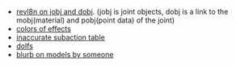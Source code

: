  - [revl8n on jobj and dobj][jobj-dobj]. 
    (jobj is joint objects, 
     dobj is a link to the 
        mobj(material) and 
        pobj(point data) of the joint)
 - [colors of effects][colors]
 - [inaccurate subaction table][ssbm-subactions]
 - [dolfs][ftdata]
 - [blurb on models by someone][idek]


[jobj-dobj]: http://smashboards.com/threads/melee-dat-format.292603/#post-11728194
[colors]: http://smashboards.com/threads/changing-color-effects-in-melee.313177/page-2#post-14490878
[ssbm-subactions]: http://opensa.dantarion.com/wiki/Subactions_(Melee)
[ftdata]: http://opensa.dantarion.com/wiki/Moveset_File_Format_(Melee)

[idek]: http://www.emutalk.net/threads/33383-Smash-Bros-Melee-Model-Viewer-Status


